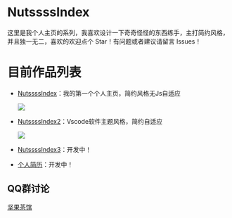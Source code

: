 # NutssssIndex

这里是我个人主页的系列，我喜欢设计一下奇奇怪怪的东西练手，主打简约风格，并且独一无二，喜欢的欢迎点个 Star！有问题或者建议请留言 Issues！



# 目前作品列表

+ [NutssssIndex](https://gitee.com/n0ts/NutssssIndex/tree/master/NutssssIndex)：我的第一个个人主页，简约风格无Js自适应

    ![](https://images.gitee.com/uploads/images/2020/0525/000514_3cb0b6fa_2250179.png)

+ [NutssssIndex2](https://gitee.com/n0ts/NutssssIndex/tree/master/NutssssIndex2)：Vscode软件主题风格，简约自适应

    ![](https://cdn.nutssss.cn/wp-content/uploads/2020/09/1600416929-2.png)

+ [NutssssIndex3](https://gitee.com/n0ts/NutssssIndex/tree/master/NutssssIndex3)：开发中！

+ [个人简历](https://gitee.com/n0ts/NutssssIndex/tree/master/resume)：开发中！



## QQ群讨论

[坚果茶馆](https://jq.qq.com/?_wv=1027&k=Mh7ah6Dd)